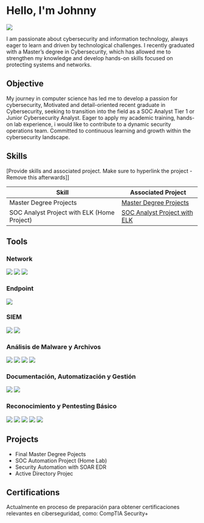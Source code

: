 
# Hello, I'm Johnny 
<a href="https://www.linkedin.com/in/johnny-alberto-corona-bolivar-254679129/"><img src="https://img.shields.io/badge/-LinkedIn-0072b1?&style=for-the-badge&logo=linkedin&logoColor=white" /></a>

I am passionate about cybersecurity and information technology, always eager to learn and driven by technological challenges. I recently graduated with a Master’s degree in Cybersecurity, 
which has allowed me to strengthen my knowledge and develop hands-on skills focused on protecting systems and networks.

## Objective

My journey in computer science has led me to develop a passion for cybersecurity, Motivated and detail-oriented recent graduate in Cybersecurity, seeking to transition into the field as a SOC Analyst Tier 1 or Junior Cybersecurity Analyst. Eager to apply my academic training, hands-on lab experience, i would like  to contribute to a dynamic security operations team. Committed to continuous learning and growth within the cybersecurity landscape.

## Skills
[Provide skills and associated project. Make sure to hyperlink the project - Remove this afterwards]]

| Skill                                         | Associated Project         |
|-----------------------------------------------|----------------------------|
| Master Degree Projects                        | <a href="https://github.com/Johnny-corona-Bolivar/Master-s-Degree-Project/tree/main">Master Degree Projects |                                              
| SOC Analyst Project with ELK (Home Project)   | <a href="https://google.com">SOC Analyst Project with ELK </a>|
<!--
| SOC Automation Project (Home Lab)              # <a href="https://google.com">Detection Lab</a>|
| Security Automation with SOAR EDR               <a href="https://google.com">SOAR Automation Lab|
| Active Directory Project                        <a href="https://google.com">Active Directory Project Lab| -->

  

## Tools

### Network
<div>
    <img src="https://img.shields.io/badge/-Wireshark-1679A7?&style=for-the-badge&logo=Wireshark&logoColor=white" />
    <img src="https://img.shields.io/badge/-Packet%20Tracer-007ACC?&style=for-the-badge&logo=cisco&logoColor=white" />
   <img src="https://img.shields.io/badge/-Active%20Directory-003366?&style=for-the-badge&logo=microsoft&logoColor=white" />

</div>

### Endpoint
<div>
    <img src="https://img.shields.io/badge/-Microsoft_Defender_for_Endpoint-00A4EF?&style=for-the-badge&logo=Microsoft&logoColor=white" />
   
</div>

### SIEM
<div>
    <img src="https://img.shields.io/badge/-Microsoft_Sentinel-0078D4?&style=for-the-badge&logo=Microsoft&logoColor=white" />
    <img src="https://img.shields.io/badge/-Splunk-000000?&style=for-the-badge&logo=Splunk&logoColor=white" /> 
</div>


### Análisis de Malware y Archivos
<div>
    <img src="https://img.shields.io/badge/-VirusTotal-3985FF?&style=for-the-badge&logo=virustotal&logoColor=white" />
    <img src="https://img.shields.io/badge/-Hybrid%20Analysis-005C9C?&style=for-the-badge&logo=windows&logoColor=white" />
    <img src="https://img.shields.io/badge/-ANY.RUN-00BFFF?&style=for-the-badge&logo=googlechrome&logoColor=white" />
    <img src="https://img.shields.io/badge/-Cisco%20Talos-1BA0D7?&style=for-the-badge&logo=cisco&logoColor=white" />
  
</div>

### Documentación, Automatización y Gestión
<div>
   <img src="https://img.shields.io/badge/-MITRE%20ATT%26CK-FF0000?&style=for-the-badge&logo=matrix&logoColor=white" />
   <img src="https://img.shields.io/badge/-OWASP%20Top%2010-0A0A0A?&style=for-the-badge&logo=owasp&logoColor=white" />


</div>

### Reconocimiento y Pentesting Básico
<div>
<img src="https://img.shields.io/badge/-Nmap-4682B4?&style=for-the-badge&logo=gnubash&logoColor=white" />
<img src="https://img.shields.io/badge/-Burp%20Suite-FF6F00?&style=for-the-badge&logo=burpsuite&logoColor=white" />
<img src="https://img.shields.io/badge/-OWASP%20ZAP-000000?&style=for-the-badge&logo=owasp&logoColor=white" />
<img src="https://img.shields.io/badge/-Gobuster-6A5ACD?&style=for-the-badge&logo=gnubash&logoColor=white" />
<img src="https://img.shields.io/badge/-DirBuster-800000?&style=for-the-badge&logo=apache&logoColor=white" />
</div>


## Projects

- Final Master Degree Pojects
- SOC Automation Project (Home Lab)  
- Security Automation with SOAR EDR
- Active Directory Projec

  
## Certifications
Actualmente en proceso de preparación para obtener certificaciones relevantes en ciberseguridad, como:
CompTIA Security+
